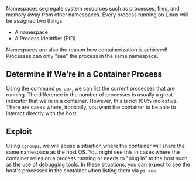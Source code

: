 Namespaces segregate system resources such as processes, files, and memory away from other namespaces. Every process running on Linux will be assigned two things:
- A namespace
- A Process Identifier (PID)

Namespaces are also the reason how containerization is achieved! Processes can only "see" the process in the same namespace.
## Determine if We're in a Container Process
Using the command `ps aux`, we can list the current processes that are running. The difference in the number of processes is usually a great indicator that we're in a container. However, this is not 100% indicative. There are cases where, ironically, you want the container to be able to interact directly with the host.
## Exploit
Using `cgroups`, we will abuse a situation where the container will share the same namespace as the host OS. You might see this in cases where the container relies on a process running or needs to "plug in" to the host such as the use of debugging tools. In these situations, you can expect to see the host's processes in the container when listing them via `ps aux`.